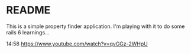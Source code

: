 # README

This is a simple property finder application. I'm playing with it to do some rails 6 learnings...

14:58 https://www.youtube.com/watch?v=qvGGz-2WHpU